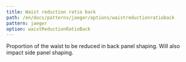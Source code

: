 ```yaml
---
title: Waist reduction ratio back
path: /en/docs/patterns/jaeger/options/waistreductionratioback
pattern: jaeger
option: waistReductionRatioBack
---
```


Proportion of the waist to be reduced in back panel shaping. Will also impact side panel shaping.
